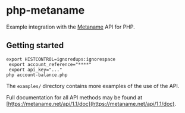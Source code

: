 
# php-metaname

Example integration with the [Metaname] API for PHP.

## Getting started

    export HISTCONTROL=ignoredups:ignorespace
     export account_reference="****"
     export api_key="..."
    php account-balance.php

The `examples/` directory contains more examples of the use of the API.

Full documentation for all API methods may be found at [https://metaname.net/api/1.1/doc](https://metaname.net/api/1.1/doc).


  [Metaname]: https://metaname.net/

